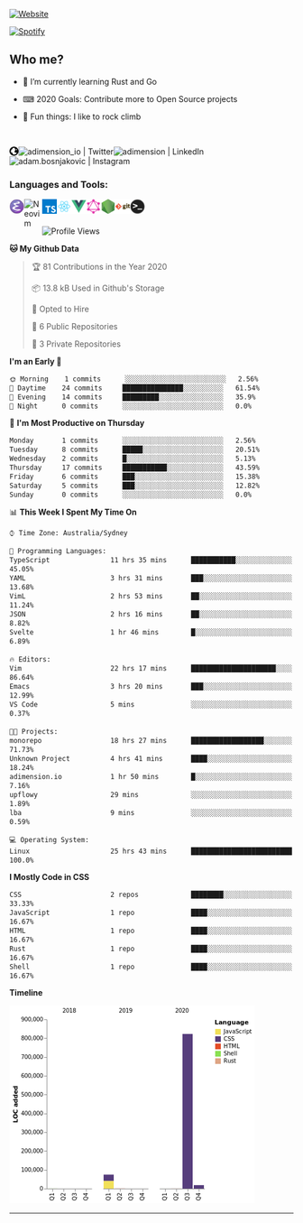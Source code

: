 [![Website](https://img.shields.io/website?label=adimension.io&style=for-the-badge&url=https%3A%2F%2Fadimension.io)](https://adimension.io)

[![Spotify](https://novatorem-mu-nine.vercel.app/api/spotify)](https://open.spotify.com/user/1236398322?si=dEmLKx6LQ-idmdVJGJCHRw)

## Who me?

- 🌱 I’m currently learning Rust and Go
- ⌨ 2020 Goals: Contribute more to Open Source projects
- 🧗 Fun things: I like to rock climb

   <br />

[<img align="left" alt="adimension.io" src="https://raw.githubusercontent.com/iconic/open-iconic/master/svg/globe.svg" />][website]
[<img align="left" alt="adimension_io | Twitter" src="https://img.shields.io/badge/twitter-%231DA1F2.svg?&style=for-the-badge&logo=twitter&logoColor=white" />][twitter]
[<img align="left" alt="adimension | LinkedIn" src="https://img.shields.io/badge/linkedin-%230077B5.svg?&style=for-the-badge&logo=linkedin&logoColor=white" />][linkedin]
[<img align="left" alt="adam.bosnjakovic | Instagram" src="https://img.shields.io/badge/instagram-%23E4405F.svg?&style=for-the-badge&logo=instagram&logoColor=white" />][instagram]

<br /><br />

### Languages and Tools:

[<img align="left" alt="Emacs" width="26px" src="https://raw.githubusercontent.com/github/explore/80688e429a7d4ef2fca1e82350fe8e3517d3494d/topics/emacs/emacs.png" />][emacs]
[<img align="left" alt="Neovim" width="32px" src="https://raw.githubusercontent.com/neovim/neovim.github.io/master/logos/neovim-logo-300x87.png" />][nvim]
[<img align="left" alt="Typescript" width="26px" src="https://raw.githubusercontent.com/github/explore/80688e429a7d4ef2fca1e82350fe8e3517d3494d/topics/typescript/typescript.png" />][ts]
[<img align="left" alt="React" width="26px" src="https://raw.githubusercontent.com/github/explore/80688e429a7d4ef2fca1e82350fe8e3517d3494d/topics/react/react.png" />][react]
[<img align="left" alt="Vue" width="26px" src="https://raw.githubusercontent.com/github/explore/80688e429a7d4ef2fca1e82350fe8e3517d3494d/topics/vue/vue.png" />][vue]
[<img align="left" alt="GraphQL" width="26px" src="https://raw.githubusercontent.com/github/explore/80688e429a7d4ef2fca1e82350fe8e3517d3494d/topics/graphql/graphql.png" />][gql]
[<img align="left" alt="Node.js" width="26px" src="https://raw.githubusercontent.com/github/explore/80688e429a7d4ef2fca1e82350fe8e3517d3494d/topics/nodejs/nodejs.png" />][node]
[<img align="left" alt="Git" width="26px" src="https://raw.githubusercontent.com/github/explore/80688e429a7d4ef2fca1e82350fe8e3517d3494d/topics/git/git.png" />][git]
[<img align="left" alt="Terminal" width="26px" src="https://raw.githubusercontent.com/github/explore/80688e429a7d4ef2fca1e82350fe8e3517d3494d/topics/terminal/terminal.png" />][fish]

<br /><br />

<!--START_SECTION:waka-->

![Profile Views](http://img.shields.io/badge/Profile%20Views-0-blue)

**🐱 My Github Data**

> 🏆 81 Contributions in the Year 2020
>
> 📦 13.8 kB Used in Github's Storage
>
> 💼 Opted to Hire
>
> 📜 6 Public Repositories
>
> 🔑 3 Private Repositories

**I'm an Early 🐤**

```text
🌞 Morning    1 commits      ░░░░░░░░░░░░░░░░░░░░░░░░░   2.56%
🌆 Daytime    24 commits     ███████████████░░░░░░░░░░   61.54%
🌃 Evening    14 commits     █████████░░░░░░░░░░░░░░░░   35.9%
🌙 Night      0 commits      ░░░░░░░░░░░░░░░░░░░░░░░░░   0.0%

```

📅 **I'm Most Productive on Thursday**

```text
Monday       1 commits      ░░░░░░░░░░░░░░░░░░░░░░░░░   2.56%
Tuesday      8 commits      █████░░░░░░░░░░░░░░░░░░░░   20.51%
Wednesday    2 commits      █░░░░░░░░░░░░░░░░░░░░░░░░   5.13%
Thursday     17 commits     ███████████░░░░░░░░░░░░░░   43.59%
Friday       6 commits      ███░░░░░░░░░░░░░░░░░░░░░░   15.38%
Saturday     5 commits      ███░░░░░░░░░░░░░░░░░░░░░░   12.82%
Sunday       0 commits      ░░░░░░░░░░░░░░░░░░░░░░░░░   0.0%

```

📊 **This Week I Spent My Time On**

```text
⌚︎ Time Zone: Australia/Sydney

💬 Programming Languages:
TypeScript               11 hrs 35 mins      ███████████░░░░░░░░░░░░░░   45.05%
YAML                     3 hrs 31 mins       ███░░░░░░░░░░░░░░░░░░░░░░   13.68%
VimL                     2 hrs 53 mins       ██░░░░░░░░░░░░░░░░░░░░░░░   11.24%
JSON                     2 hrs 16 mins       ██░░░░░░░░░░░░░░░░░░░░░░░   8.82%
Svelte                   1 hr 46 mins        █░░░░░░░░░░░░░░░░░░░░░░░░   6.89%

🔥 Editors:
Vim                      22 hrs 17 mins      █████████████████████░░░░   86.64%
Emacs                    3 hrs 20 mins       ███░░░░░░░░░░░░░░░░░░░░░░   12.99%
VS Code                  5 mins              ░░░░░░░░░░░░░░░░░░░░░░░░░   0.37%

🐱‍💻 Projects:
monorepo                 18 hrs 27 mins      ██████████████████░░░░░░░   71.73%
Unknown Project          4 hrs 41 mins       ████░░░░░░░░░░░░░░░░░░░░░   18.24%
adimension.io            1 hr 50 mins        █░░░░░░░░░░░░░░░░░░░░░░░░   7.16%
upflowy                  29 mins             ░░░░░░░░░░░░░░░░░░░░░░░░░   1.89%
lba                      9 mins              ░░░░░░░░░░░░░░░░░░░░░░░░░   0.59%

💻 Operating System:
Linux                    25 hrs 43 mins      █████████████████████████   100.0%

```

**I Mostly Code in CSS**

```text
CSS                      2 repos             ████████░░░░░░░░░░░░░░░░░   33.33%
JavaScript               1 repo              ████░░░░░░░░░░░░░░░░░░░░░   16.67%
HTML                     1 repo              ████░░░░░░░░░░░░░░░░░░░░░   16.67%
Rust                     1 repo              ████░░░░░░░░░░░░░░░░░░░░░   16.67%
Shell                    1 repo              ████░░░░░░░░░░░░░░░░░░░░░   16.67%

```

**Timeline**

![Chart not found](https://github.com/abosnjakovic/abosnjakovic/blob/master/charts/bar_graph.png)

<!--END_SECTION:waka-->

---

[website]: https://adimension.io
[twitter]: https://twitter.com/adimension_io
[instagram]: https://www.instagram.com/adam.bosnjakovic
[linkedin]: https://www.linkedin.com/in/adimension/
[emacs]: https://github.com/topics/emacs
[nvim]: https://github.com/neovim/neovim
[ts]: https://github.com/topics/typescript
[react]: https://github.com/topics/react
[vue]: https://github.com/topics/vue
[gql]: https://github.com/topics/graphql
[node]: https://github.com/topics/nodejs
[git]: https://github.com/topics/git
[fish]: https://github.com/fish-shell/fish-shell
